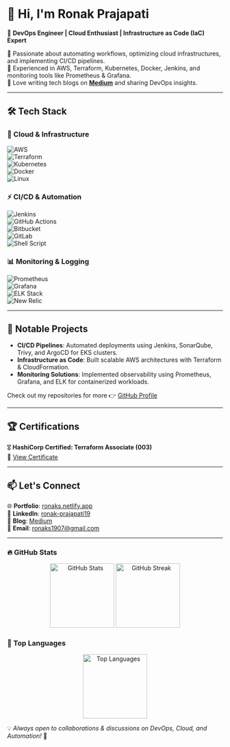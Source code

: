 # 👋 Hi, I'm Ronak Prajapati  

🚀 **DevOps Engineer | Cloud Enthusiast | Infrastructure as Code (IaC) Expert**  

🔹 Passionate about automating workflows, optimizing cloud infrastructures, and implementing CI/CD pipelines.  
🔹 Experienced in AWS, Terraform, Kubernetes, Docker, Jenkins, and monitoring tools like Prometheus & Grafana.  
🔹 Love writing tech blogs on **[Medium](https://medium.com/@ronaks1907)** and sharing DevOps insights.  

---

## 🛠 Tech Stack  

### 🚀 Cloud & Infrastructure  
![AWS](https://img.shields.io/badge/AWS-%23FF9900.svg?style=for-the-badge&logo=amazon-aws&logoColor=white)  
![Terraform](https://img.shields.io/badge/Terraform-%23623CE4.svg?style=for-the-badge&logo=terraform&logoColor=white)  
![Kubernetes](https://img.shields.io/badge/Kubernetes-%23326ce5.svg?style=for-the-badge&logo=kubernetes&logoColor=white)  
![Docker](https://img.shields.io/badge/Docker-%230db7ed.svg?style=for-the-badge&logo=docker&logoColor=white)  
![Linux](https://img.shields.io/badge/Linux-FCC624?style=for-the-badge&logo=linux&logoColor=black)  

### ⚡ CI/CD & Automation  
![Jenkins](https://img.shields.io/badge/Jenkins-%23D24939.svg?style=for-the-badge&logo=jenkins&logoColor=white)  
![GitHub Actions](https://img.shields.io/badge/GitHub_Actions-%232671E5.svg?style=for-the-badge&logo=githubactions&logoColor=white)  
![Bitbucket](https://img.shields.io/badge/Bitbucket-%230047B3.svg?style=for-the-badge&logo=bitbucket&logoColor=white)  
![GitLab](https://img.shields.io/badge/GitLab-%23FC6D26.svg?style=for-the-badge&logo=gitlab&logoColor=white)  
![Shell Script](https://img.shields.io/badge/Shell_Scripting-%23121011.svg?style=for-the-badge&logo=gnu-bash&logoColor=white)  

### 📊 Monitoring & Logging  
![Prometheus](https://img.shields.io/badge/Prometheus-%23E6522C.svg?style=for-the-badge&logo=prometheus&logoColor=white)  
![Grafana](https://img.shields.io/badge/Grafana-%23F46800.svg?style=for-the-badge&logo=grafana&logoColor=white)  
![ELK Stack](https://img.shields.io/badge/ELK-Stack-%23E8521C.svg?style=for-the-badge&logo=elasticstack&logoColor=white)  
![New Relic](https://img.shields.io/badge/New_Relic-%23009CDA.svg?style=for-the-badge&logo=newrelic&logoColor=white)  

---

## 📌 Notable Projects  
- **CI/CD Pipelines**: Automated deployments using Jenkins, SonarQube, Trivy, and ArgoCD for EKS clusters.  
- **Infrastructure as Code**: Built scalable AWS architectures with Terraform & CloudFormation.  
- **Monitoring Solutions**: Implemented observability using Prometheus, Grafana, and ELK for containerized workloads.  

Check out my repositories for more 👉 [GitHub Profile](https://github.com/ronaks9065)  

---

## 🏆 Certifications  
🎖 **HashiCorp Certified: Terraform Associate (003)**  
📜 [View Certificate](https://www.credly.com/badges/3b1b125f-a480-4f9d-9a81-e904b39ef10b/public_url)  

---

## 📫 Let's Connect  
🌐 **Portfolio**: [ronaks.netlify.app](https://ronaks.netlify.app/)  
💼 **LinkedIn**: [ronak-prajapati19](https://www.linkedin.com/in/ronak-prajapati19/)  
📜 **Blog**: [Medium](https://medium.com/@ronaks1907)  
📩 **Email**: [ronaks1907@gmail.com](mailto:ronaks1907@gmail.com)  

---

### 🔥 GitHub Stats  
<p align="center">
  <img src="https://github-readme-stats.vercel.app/api?username=ronaks1907&show_icons=true&theme=radical" alt="GitHub Stats" height="150"/>
  <img src="https://github-readme-streak-stats.herokuapp.com/?user=ronaks1907&theme=radical" alt="GitHub Streak" height="150"/>
</p>

### 🎯 Top Languages  
<p align="center">
  <img src="https://github-readme-stats.vercel.app/api/top-langs/?username=ronaks9065&layout=compact&theme=radical" alt="Top Languages" height="150"/>
</p>

💡 _Always open to collaborations & discussions on DevOps, Cloud, and Automation!_ 🚀  
